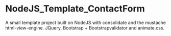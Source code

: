 NodeJS_Template_ContactForm
===========================

A small template project built on NodeJS with consolidate and the mustache html-view-engine. JQuery, Bootstrap + Bootstrapvalidator and animate.css.

